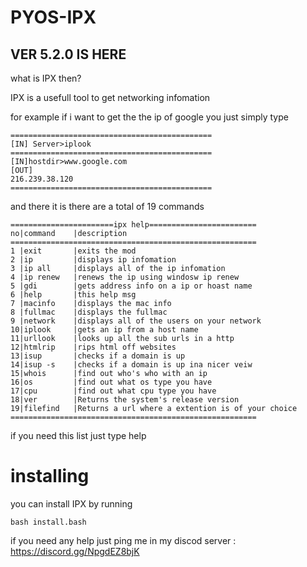 # PYOS-IPX

## VER 5.2.0 IS HERE

what is IPX then?

IPX is a usefull tool to get networking infomation

for example if i want to get the the ip of google you just simply type

```
=============================================
[IN] Server>iplook
=============================================
[IN]hostdir>www.google.com
[OUT]
216.239.38.120
=============================================
```

and there it is there are a total of 19 commands 

```
=======================ipx help========================
no|command    |description
=======================================================
1 |exit       |exits the mod
2 |ip         |displays ip infomation
3 |ip all     |displays all of the ip infomation
4 |ip renew   |renews the ip using windosw ip renew
5 |gdi        |gets address info on a ip or hoast name
6 |help       |this help msg
7 |macinfo    |displays the mac info
8 |fullmac    |displays the fullmac
9 |network    |displays all of the users on your network
10|iplook     |gets an ip from a host name
11|urllook    |looks up all the sub urls in a http   
12|htmlrip    |rips html off websites    
13|isup       |checks if a domain is up
14|isup -s    |checks if a domain is up ina nicer veiw
15|whois      |find out who's who with an ip
16|os         |find out what os type you have
17|cpu        |find out what cpu type you have
18|ver        |Returns the system's release version
19|filefind   |Returns a url where a extention is of your choice
=======================================================

```

if you need this list just type help

# installing

you can install IPX by running

`bash install.bash`


if you need any help just ping me in my discod server : https://discord.gg/NpgdEZ8bjK



